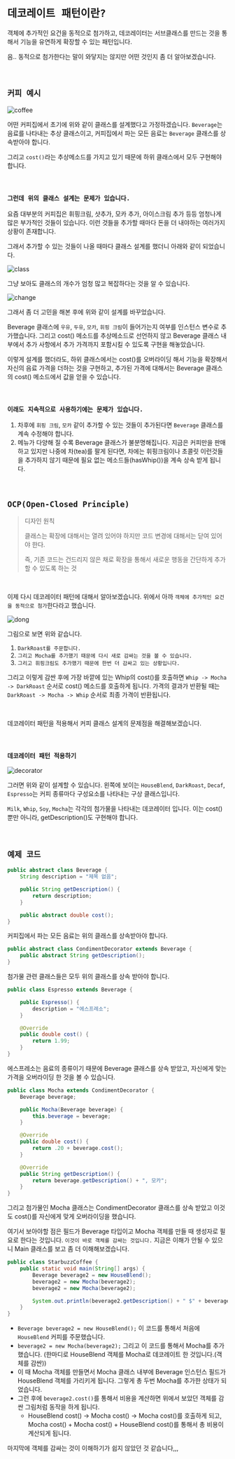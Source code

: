 # `데코레이트 패턴이란?`

객체에 추가적인 요건을 동적으로 첨가하고, 데코레이터는 서브클래스를 만드는 것을 통해서 기능을 유연하게 확장할 수 있는 패턴입니다. 

음.. 동적으로 첨가한다는 말이 와닿지는 않지만 어떤 것인지 좀 더 알아보겠습니다. 

<br>

## `커피 예시`

![coffee](http://wiki.gurubee.net/download/attachments/1507398/1.jpg)

어떤 커피집에서 초기에 위와 같이 클래스를 설계했다고 가정하겠습니다. `Beverage`는 음료를 나타내는 추상 클래스이고, 커피집에서 파는 모든 음료는 `Beverage` 클래스를 상속받아야 합니다.

그리고 `cost()`라는 추상메소드를 가지고 있기 때문에 하위 클래스에서 모두 구현해야 합니다. 
 
<br>

### `그런데 위의 클래스 설계는 문제가 있습니다.`

요즘 대부분의 커피집은 휘핑크림, 샷추가, 모카 추가, 아이스크림 추가 등등 엄청나게 많은 부가적인 것들이 있습니다. 이런 것들을 추가할 때마다 돈을 더 내야하는 여러가지 상황이 존재합니다.

그래서 추가할 수 있는 것들이 나올 때마다 클래스 설계를 했더니 아래와 같이 되었습니다. 

![class](http://wiki.gurubee.net/download/attachments/1507398/2.jpg)

그냥 보아도 클래스의 개수가 엄청 많고 복잡하다는 것을 알 수 있습니다.

![change](https://t1.daumcdn.net/cfile/tistory/99B75F3359EAE2E631)

그래서 좀 더 고민을 해본 후에 위와 같이 설계를 바꾸었습니다. 

Beverage 클래스에 `우유`, `두유`, `모카`, `휘핑 크림`이 들어가는지 여부를 인스턴스 변수로 추가했습니다. 
그리고 cost() 메소드를 추상메소드로 선언하지 않고 Beverage 클래스 내부에서 추가 사항에서 추가 가격까지 포함시킬 수 있도록 구현을 해놓았습니다.

이렇게 설계를 했더라도, 하위 클래스에서는 cost()를 오버라이딩 해서 기능을 확장해서 자신의 음료 가격을 더하는 것을 구현하고, 추가된 가격에 대해서는 Beverage 클래스의 cost() 메소드에서 값을 얻을 수 있습니다. 

<br>

### `이래도 지속적으로 사용하기에는 문제가 있습니다.`

1. 차후에 `휘핑 크림`, `모카` 같이 추가할 수 있는 것들이 추가된다면 `Beverage` 클래스를 계속 수정해야 합니다.
2. 메뉴가 다양해 질 수록 Beverage 클래스가 불분명해집니다. 지금은 커피만을 판매하고 있지만 나중에 차(tea)를 팔게 된다면, 차에는 휘핑크림이나 초콜릿 이런것들을 추가하지 않기 때문에 필요 없는 메소드들(hasWhip())을 계속 상속 받게 됩니다. 

<br>

## `OCP(Open-Closed Principle)`

> 디자인 원칙
>
> 클래스는 확장에 대해서는 열려 있어야 하지만 코드 변경에 대해서는 닫여 있어야 한다.
>
> 즉, 기존 코드는 건드리지 않은 채로 확장을 통해서 새로운 행동을 간단하게 추가할 수 있도록 하는 것

<br>

이제 다시 데코레이터 패턴에 대해서 알아보겠습니다. 위에서 아까 `객체에 추가적인 요건을 동적으로 첨가`한다라고 했습니다. 

![dong](https://i1.wp.com/friday.fun25.co.kr/blog/wp-content/uploads/2017/04/decorator-pattern-ex.jpg?w=304)

그림으로 보면 위와 같습니다. 

1. `DarkRoast를 주문합니다.`
2. `그리고 Mocha를 추가했기 때문에 다시 새로 감싸는 것을 볼 수 있습니다.`
3. `그리고 휘핑크림도 추가했기 때문에 한번 더 감싸고 있는 상황입니다.`

그리고 이렇게 감싼 후에 가장 바깥에 있는 Whip의 cost()를 호출하면 `Whip -> Mocha -> DarkRoast` 순서로 cost() 메소드를 호출하게 됩니다.
가격의 결과가 반환될 때는 `DarkRoast -> Mocha -> Whip` 순서로 최종 가격이 반환됩니다. 

<br>

데코레이터 패턴을 적용해서 커피 클래스 설계의 문제점을 해결해보겠습니다.

<br>

### `데코레이터 패턴 적용하기`

![decorator](https://t1.daumcdn.net/cfile/tistory/24329D3A5733415716)

그러면 위와 같이 설계할 수 있습니다. 왼쪽에 보이는 `HouseBlend`, `DarkRoast`, `Decaf`, `Espresso`는 커피 종류마다 구성요소를 나타내는 구상 클래스입니다. 

`Milk`, `Whip`, `Soy`, `Mocha`는 각각의 첨가물을 나타내는 데코레이터 입니다. 이는 cost() 뿐만 아니라, getDescription()도 구현해야 합니다. 

<br>

## `예제 코드`

```java
public abstract class Beverage {
    String description = "제목 없음";

    public String getDescription() {
        return description;
    }

    public abstract double cost();
}
```

커피집에서 파는 모든 음료는 위의 클래스를 상속받아야 합니다. 

```java
public abstract class CondimentDecorator extends Beverage {
    public abstract String getDescription();
}
```

첨가물 관련 클래스들은 모두 위의 클래스를 상속 받아야 합니다. 

```java
public class Espresso extends Beverage {

    public Espresso() {
        description = "에스프레소";
    }

    @Override
    public double cost() {
        return 1.99;
    }
}
```

에스프레소는 음료의 종류이기 때문에 Beverage 클래스를 상속 받았고, 자신에게 맞는 가격을 오버라이딩 한 것을 볼 수 있습니다. 

```java
public class Mocha extends CondimentDecorator {
    Beverage beverage;

    public Mocha(Beverage beverage) {
        this.beverage = beverage;
    }

    @Override
    public double cost() {
        return .20 + beverage.cost();
    }

    @Override
    public String getDescription() {
        return beverage.getDescription() + ", 모카";
    }
}
```

그리고 첨가물인 Mocha 클래스는 CondimentDecorator 클래스를 상속 받았고 이것도 cost()를 자신에게 맞게 오버라이딩을 했습니다.

여기서 보아야할 점은 필드가 Beverage 타입이고 Mocha 객체를 만들 때 생성자로 필요로 한다는 것입니다. `이것이 바로 객체를 감싸는 것입니다.`
지금은 이해가 안될 수 있으니 Main 클래스를 보고 좀 더 이해해보겠습니다. 

```java
public class StarbuzzCoffee {
    public static void main(String[] args) {
        Beverage beverage2 = new HouseBlend();
        beverage2 = new Mocha(beverage2);
        beverage2 = new Mocha(beverage2);

        System.out.println(beverage2.getDescription() + " $" + beverage2.cost());
    }
}
```

- `Beverage beverage2 = new HouseBlend();` 이 코드를 통해서 처음에 `HouseBlend` 커피를 주문했습니다. 
- `beverage2 = new Mocha(beverage2);` 그리고 이 코드를 통해서 Mocha를 추가했습니다. (한마디로 HouseBlend 객체를 Mocha로 데코레이트 한 것입니다.(객체를 감싼))   
- 이 때 Mocha 객체를 만들면서 Mocha 클래스 내부에 Beverage 인스턴스 필드가 HouseBlend 객체를 가리키게 됩니다. 그렇게 총 두번 Mocha를 추가한 상태가 되었습니다.
- 그런 후에 `beverage2.cost()`를 통해서 비용을 계산하면 위에서 보았던 객체를 감싼 그림처럼 동작을 하게 됩니다. 
    - HouseBlend cost() -> Mocha cost() -> Mocha cost()를 호출하게 되고, Mocha cost() + Mocha cost() + HouseBlend cost()를 통해서 총 비용이 계산되게 됩니다.
    
마지막에 객체를 감싸는 것이 이해하기가 쉽지 않았던 것 같습니다,,,

 
